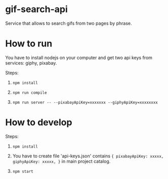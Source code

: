 # gif-search-api
Service that allows to search gifs from two pages by phrase.

# How to run

You have to install nodejs on your computer and get two api keys from services: giphy, pixabay.

Steps:

1. `
npm install
`

2. `
npm run compile
`

3. `
npm run server -- --pixabayApiKey=xxxxxxx --giphyApiKey=xxxxxxxx
`

# How to develop

Steps:

1. `
npm install
`

2. You have to create file 'api-keys.json' contains `
{
  pixabayApiKey: xxxxx,
  giphyApiKey: xxxxx,
}
` in main project catalog.

3. `
npm start
`
